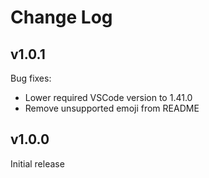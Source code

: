 # Change Log

## v1.0.1

Bug fixes:
- Lower required VSCode version to 1.41.0
- Remove unsupported emoji from README

## v1.0.0

Initial release
